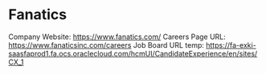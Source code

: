 # Fanatics

Company Website: https://www.fanatics.com/
Careers Page URL: https://www.fanaticsinc.com/careers
Job Board URL temp: https://fa-exki-saasfaprod1.fa.ocs.oraclecloud.com/hcmUI/CandidateExperience/en/sites/CX_1